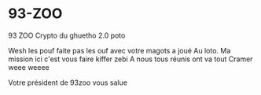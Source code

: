 # 93-ZOO

93 ZOO Crypto du ghuetho 2.0 poto

Wesh les pouf faite pas les ouf avec votre magots a joué Au loto.
Ma mission ici c'est vous faire kiffer zebi 
A nous tous réunis ont va tout Cramer 
weee weeee

Votre président de 93zoo vous salue
